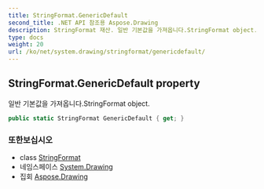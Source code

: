```yaml
---
title: StringFormat.GenericDefault
second_title: .NET API 참조용 Aspose.Drawing
description: StringFormat 재산. 일반 기본값을 가져옵니다.StringFormat object.
type: docs
weight: 20
url: /ko/net/system.drawing/stringformat/genericdefault/
---
```

## StringFormat.GenericDefault property

일반 기본값을 가져옵니다.StringFormat object.

```csharp
public static StringFormat GenericDefault { get; }
```

### 또한보십시오

* class [StringFormat](../)
* 네임스페이스 [System.Drawing](../../stringformat/)
* 집회 [Aspose.Drawing](../../../)


